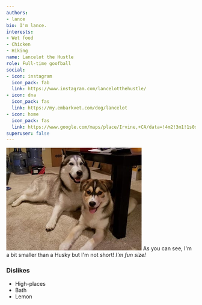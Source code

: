 ```yaml
---
authors:
- lance
bio: I'm lance.
interests:
- Wet food
- Chicken
- Hiking
name: Lancelot the Hustle
role: Full-time goofball
social:
- icon: instagram
  icon_pack: fab
  link: https://www.instagram.com/lancelotthehustle/
- icon: dna
  icon_pack: fas
  link: https://my.embarkvet.com/dog/lancelot
- icon: home
  icon_pack: fas
  link: https://www.google.com/maps/place/Irvine,+CA/data=!4m2!3m1!1s0x80dcdd0e689140e3:0xa77ab575604a9a39?sa=X&ved=2ahUKEwjn-NG3u4zoAhUGca0KHb9nAHQQ8gEwIHoECCIQBA
superuser: false
---
```


<img src="53.jpeg" alt="A photo" class="left" /> As you can see, I'm a bit smaller than a Husky but I'm not short! *I'm fun size!*

### Dislikes
- High-places
- Bath
- Lemon
